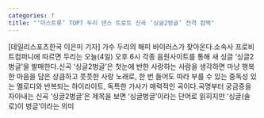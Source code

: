```yaml
---
categories: f
title: "‘미스트롯’ TOP7 두리 댄스 트로트 신곡 ‘싱글2벙글’ 전격 컴백"
---
```

[데일리스포츠한국 이은미 기자] 가수 두리의 해피 바이러스가 찾아온다.소속사 프로비트컴퍼니에 따르면 두리는 오늘(4일) 오후 6시 각종 음원사이트를 통해 새 싱글 ‘싱글2벙글’을 발매한다.신곡 ‘싱글2벙글’은 첫눈에 반한 사랑하는 사람을 생각하면 마냥 행복한 마음을 담은 상큼하고 풋풋한 사랑 노래로, 한 번 들어도 따라 부를 수 있는 중독성 있는 멜로디와 반복되는 하이라이트, 독특한 가사가 매력적인 곡이다.곡명부터 궁금증을 자아내는 신곡 ‘싱글2벙글’은 제목을 보면 ‘싱글벙글’이라는 단어로 읽히지만 ‘싱글(솔로)이 벙글’이라는 의미